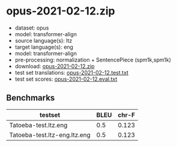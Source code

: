 # opus-2021-02-12.zip

* dataset: opus
* model: transformer-align
* source language(s): ltz
* target language(s): eng
* model: transformer-align
* pre-processing: normalization + SentencePiece (spm1k,spm1k)
* download: [opus-2021-02-12.zip](https://object.pouta.csc.fi/Tatoeba-MT-models/ltz-eng/opus-2021-02-12.zip)
* test set translations: [opus-2021-02-12.test.txt](https://object.pouta.csc.fi/Tatoeba-MT-models/ltz-eng/opus-2021-02-12.test.txt)
* test set scores: [opus-2021-02-12.eval.txt](https://object.pouta.csc.fi/Tatoeba-MT-models/ltz-eng/opus-2021-02-12.eval.txt)

## Benchmarks

| testset               | BLEU  | chr-F |
|-----------------------|-------|-------|
| Tatoeba-test.ltz.eng 	| 0.5 	| 0.123 |
| Tatoeba-test.ltz-eng.ltz.eng 	| 0.5 	| 0.123 |

